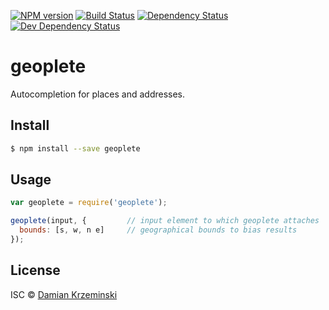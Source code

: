 [![NPM version][npm-image]][npm-url]
[![Build Status][travis-image]][travis-url]
[![Dependency Status][deps-image]][deps-url]
[![Dev Dependency Status][deps-dev-image]][deps-dev-url]

# geoplete

Autocompletion for places and addresses.

## Install

```sh
$ npm install --save geoplete
```

## Usage

```js
var geoplete = require('geoplete');

geoplete(input, {         // input element to which geoplete attaches
  bounds: [s, w, n e]     // geographical bounds to bias results
});
```

## License

ISC © [Damian Krzeminski](https://pirxpilot.com)

[npm-image]: https://img.shields.io/npm/v/geoplete.svg
[npm-url]: https://npmjs.org/package/geoplete

[travis-url]: https://travis-ci.org/furkot/geoplete
[travis-image]: https://img.shields.io/travis/furkot/geoplete.svg

[deps-image]: https://img.shields.io/david/furkot/geoplete.svg
[deps-url]: https://david-dm.org/furkot/geoplete

[deps-dev-image]: https://img.shields.io/david/dev/furkot/geoplete.svg
[deps-dev-url]: https://david-dm.org/furkot/geoplete?type=dev
